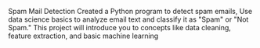 Spam Mail Detection
Created a Python program to detect spam emails, Use data science basics to analyze email text and classify it as "Spam" or "Not Spam." This project will introduce you to concepts like data cleaning, feature extraction, and basic machine learning

